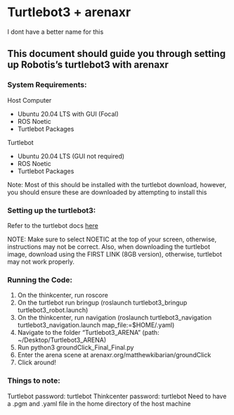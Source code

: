 # Turtlebot3 + arenaxr

I dont have a better name for this

## This document should guide you through setting up Robotis’s turtlebot3 with arenaxr

### System Requirements:
Host Computer
- Ubuntu 20.04 LTS with GUI (Focal)
- ROS Noetic
- Turtlebot Packages

Turtlebot
- Ubuntu 20.04 LTS (GUI not required)
- ROS Noetic
- Turtlebot Packages 

Note: Most of this should be installed with the turtlebot download, however, you should ensure these are downloaded by attempting to install this

### Setting up the turtlebot3:
Refer to the turtlebot docs [here](https://emanual.robotis.com/docs/en/platform/turtlebot3/overview/)

NOTE: Make sure to select NOETIC at the top of your screen, otherwise, instructions may not be correct. Also, when downloading the turtlebot image, download using the FIRST LINK (8GB version), otherwise, turtlebot may not work properly.

### Running the Code:

1. On the thinkcenter, run roscore
2. On the turtlebot run bringup (roslaunch turtlebot3_bringup turtlebot3_robot.launch)
3. On the thinkcenter, run navigation (roslaunch turtlebot3_navigation turtlebot3_navigation.launch map_file:=$HOME/<NAME OF MAP FILE>.yaml)
4. Navigate to the folder “Turtlebot3_ARENA” (path: ~/Desktop/Turtlebot3_ARENA)
5. Run python3 groundClick_Final_Final.py
6. Enter the arena scene at arenaxr.org/matthewkibarian/groundClick
7. Click around!

### Things to note:
Turtlebot password: turtlebot 
Thinkcenter password: turtlebot
Need to have a .pgm and .yaml file in the home directory of the host machine
